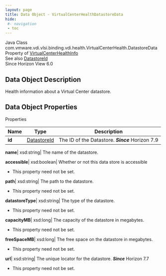 ```yaml
---
layout: page
title: Data Object - VirtualCenterHealthDatastoreData
hide:
 #- navigation
 - toc
---
```






Java Class
    com.vmware.vdi.vlsi.binding.vdi.health.VirtualCenterHealth.DatastoreData  
Property of
     [VirtualCenterHealthInfo](vdi.health.VirtualCenterHealth.VirtualCenterHealthInfo.md#field_detail)  
See also
     [DatastoreId](vdi.entity.DatastoreId.md)  
Since 
    Horizon View 6.0

## Data Object Description 

Health information about a Virtual Center datastore. 

## Data Object Properties

Properties

Name |  Type |  Description   
---|---|---  
**id**| [DatastoreId](vdi.entity.DatastoreId.md)|  The ID of the Datastore.  **_Since_** Horizon 7.9  
  
**name**|  xsd:string|  The name of the datastore.   
  
**accessible**|  xsd:boolean|  Whether or not this data store is accessible   


 * This property need not be set.

  
**path**|  xsd:string|  The path to the datastore.   


 * This property need not be set.

  
**datastoreType**|  xsd:string|  The type of the datastore.   


 * This property need not be set.

  
**capacityMB**|  xsd:long|  The capacity of the datastore in megabytes.   


 * This property need not be set.

  
**freeSpaceMB**|  xsd:long|  The free space on the datastore in megabytes.   


 * This property need not be set.

  
**url**|  xsd:string|  The unique locator for the datastore.  **_Since_** Horizon 7.7  


 * This property need not be set.

  
  

  

